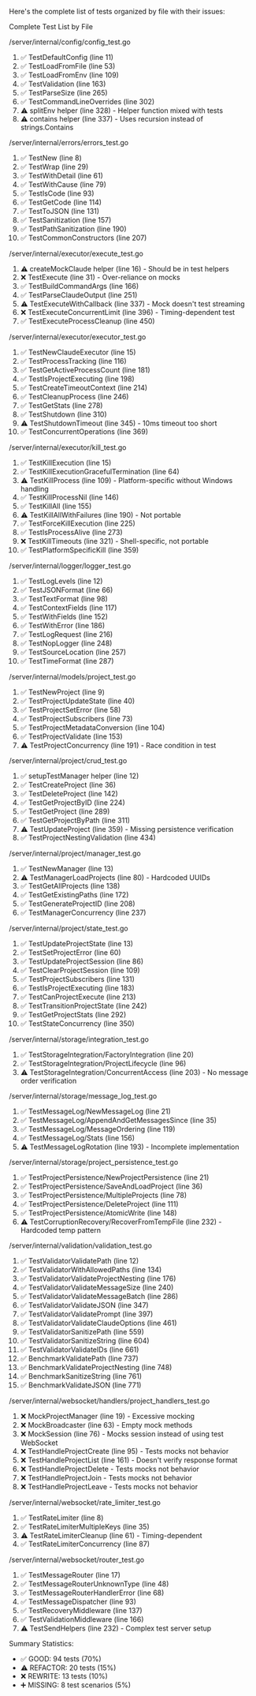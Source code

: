 Here's the complete list of tests organized by file with their issues:

  Complete Test List by File

  /server/internal/config/config_test.go

  1. ✅ TestDefaultConfig (line 11)
  2. ✅ TestLoadFromFile (line 53)
  3. ✅ TestLoadFromEnv (line 109)
  4. ✅ TestValidation (line 163)
  5. ✅ TestParseSize (line 265)
  6. ✅ TestCommandLineOverrides (line 302)
  7. ⚠️ splitEnv helper (line 328) - Helper function mixed with tests
  8. ⚠️ contains helper (line 337) - Uses recursion instead of strings.Contains

  /server/internal/errors/errors_test.go

  1. ✅ TestNew (line 8)
  2. ✅ TestWrap (line 29)
  3. ✅ TestWithDetail (line 61)
  4. ✅ TestWithCause (line 79)
  5. ✅ TestIsCode (line 93)
  6. ✅ TestGetCode (line 114)
  7. ✅ TestToJSON (line 131)
  8. ✅ TestSanitization (line 157)
  9. ✅ TestPathSanitization (line 190)
  10. ✅ TestCommonConstructors (line 207)

  /server/internal/executor/execute_test.go

  1. ⚠️ createMockClaude helper (line 16) - Should be in test helpers
  2. ❌ TestExecute (line 31) - Over-reliance on mocks
  3. ✅ TestBuildCommandArgs (line 166)
  4. ✅ TestParseClaudeOutput (line 251)
  5. ⚠️ TestExecuteWithCallback (line 337) - Mock doesn't test streaming
  6. ❌ TestExecuteConcurrentLimit (line 396) - Timing-dependent test
  7. ✅ TestExecuteProcessCleanup (line 450)

  /server/internal/executor/executor_test.go

  1. ✅ TestNewClaudeExecutor (line 15)
  2. ✅ TestProcessTracking (line 116)
  3. ✅ TestGetActiveProcessCount (line 181)
  4. ✅ TestIsProjectExecuting (line 198)
  5. ✅ TestCreateTimeoutContext (line 214)
  6. ✅ TestCleanupProcess (line 246)
  7. ✅ TestGetStats (line 278)
  8. ✅ TestShutdown (line 310)
  9. ⚠️ TestShutdownTimeout (line 345) - 10ms timeout too short
  10. ✅ TestConcurrentOperations (line 369)

  /server/internal/executor/kill_test.go

  1. ✅ TestKillExecution (line 15)
  2. ✅ TestKillExecutionGracefulTermination (line 64)
  3. ⚠️ TestKillProcess (line 109) - Platform-specific without Windows handling
  4. ✅ TestKillProcessNil (line 146)
  5. ✅ TestKillAll (line 155)
  6. ⚠️ TestKillAllWithFailures (line 190) - Not portable
  7. ✅ TestForceKillExecution (line 225)
  8. ✅ TestIsProcessAlive (line 273)
  9. ❌ TestKillTimeouts (line 321) - Shell-specific, not portable
  10. ✅ TestPlatformSpecificKill (line 359)

  /server/internal/logger/logger_test.go

  1. ✅ TestLogLevels (line 12)
  2. ✅ TestJSONFormat (line 66)
  3. ✅ TestTextFormat (line 98)
  4. ✅ TestContextFields (line 117)
  5. ✅ TestWithFields (line 152)
  6. ✅ TestWithError (line 186)
  7. ✅ TestLogRequest (line 216)
  8. ✅ TestNopLogger (line 248)
  9. ✅ TestSourceLocation (line 257)
  10. ✅ TestTimeFormat (line 287)

  /server/internal/models/project_test.go

  1. ✅ TestNewProject (line 9)
  2. ✅ TestProjectUpdateState (line 40)
  3. ✅ TestProjectSetError (line 58)
  4. ✅ TestProjectSubscribers (line 73)
  5. ✅ TestProjectMetadataConversion (line 104)
  6. ✅ TestProjectValidate (line 153)
  7. ⚠️ TestProjectConcurrency (line 191) - Race condition in test

  /server/internal/project/crud_test.go

  1. ✅ setupTestManager helper (line 12)
  2. ✅ TestCreateProject (line 36)
  3. ✅ TestDeleteProject (line 142)
  4. ✅ TestGetProjectByID (line 224)
  5. ✅ TestGetProject (line 289)
  6. ✅ TestGetProjectByPath (line 311)
  7. ⚠️ TestUpdateProject (line 359) - Missing persistence verification
  8. ✅ TestProjectNestingValidation (line 434)

  /server/internal/project/manager_test.go

  1. ✅ TestNewManager (line 13)
  2. ⚠️ TestManagerLoadProjects (line 80) - Hardcoded UUIDs
  3. ✅ TestGetAllProjects (line 138)
  4. ✅ TestGetExistingPaths (line 172)
  5. ✅ TestGenerateProjectID (line 208)
  6. ✅ TestManagerConcurrency (line 237)

  /server/internal/project/state_test.go

  1. ✅ TestUpdateProjectState (line 13)
  2. ✅ TestSetProjectError (line 60)
  3. ✅ TestUpdateProjectSession (line 86)
  4. ✅ TestClearProjectSession (line 109)
  5. ✅ TestProjectSubscribers (line 131)
  6. ✅ TestIsProjectExecuting (line 183)
  7. ✅ TestCanProjectExecute (line 213)
  8. ✅ TestTransitionProjectState (line 242)
  9. ✅ TestGetProjectStats (line 292)
  10. ✅ TestStateConcurrency (line 350)

  /server/internal/storage/integration_test.go

  1. ✅ TestStorageIntegration/FactoryIntegration (line 20)
  2. ✅ TestStorageIntegration/ProjectLifecycle (line 96)
  3. ⚠️ TestStorageIntegration/ConcurrentAccess (line 203) - No message order
  verification

  /server/internal/storage/message_log_test.go

  1. ✅ TestMessageLog/NewMessageLog (line 21)
  2. ✅ TestMessageLog/AppendAndGetMessagesSince (line 35)
  3. ✅ TestMessageLog/MessageOrdering (line 119)
  4. ✅ TestMessageLog/Stats (line 156)
  5. ⚠️ TestMessageLogRotation (line 193) - Incomplete implementation

  /server/internal/storage/project_persistence_test.go

  1. ✅ TestProjectPersistence/NewProjectPersistence (line 21)
  2. ✅ TestProjectPersistence/SaveAndLoadProject (line 36)
  3. ✅ TestProjectPersistence/MultipleProjects (line 78)
  4. ✅ TestProjectPersistence/DeleteProject (line 111)
  5. ✅ TestProjectPersistence/AtomicWrite (line 148)
  6. ⚠️ TestCorruptionRecovery/RecoverFromTempFile (line 232) - Hardcoded temp pattern

  /server/internal/validation/validation_test.go

  1. ✅ TestValidatorValidatePath (line 12)
  2. ✅ TestValidatorWithAllowedPaths (line 134)
  3. ✅ TestValidatorValidateProjectNesting (line 176)
  4. ✅ TestValidatorValidateMessageSize (line 240)
  5. ✅ TestValidatorValidateMessageBatch (line 286)
  6. ✅ TestValidatorValidateJSON (line 347)
  7. ✅ TestValidatorValidatePrompt (line 397)
  8. ✅ TestValidatorValidateClaudeOptions (line 461)
  9. ✅ TestValidatorSanitizePath (line 559)
  10. ✅ TestValidatorSanitizeString (line 604)
  11. ✅ TestValidatorValidateIDs (line 661)
  12. ✅ BenchmarkValidatePath (line 737)
  13. ✅ BenchmarkValidateProjectNesting (line 748)
  14. ✅ BenchmarkSanitizeString (line 761)
  15. ✅ BenchmarkValidateJSON (line 771)

  /server/internal/websocket/handlers/project_handlers_test.go

  1. ❌ MockProjectManager (line 19) - Excessive mocking
  2. ❌ MockBroadcaster (line 63) - Empty mock methods
  3. ❌ MockSession (line 76) - Mocks session instead of using test WebSocket
  4. ❌ TestHandleProjectCreate (line 95) - Tests mocks not behavior
  5. ❌ TestHandleProjectList (line 161) - Doesn't verify response format
  6. ❌ TestHandleProjectDelete - Tests mocks not behavior
  7. ❌ TestHandleProjectJoin - Tests mocks not behavior
  8. ❌ TestHandleProjectLeave - Tests mocks not behavior

  /server/internal/websocket/rate_limiter_test.go

  1. ✅ TestRateLimiter (line 8)
  2. ✅ TestRateLimiterMultipleKeys (line 35)
  3. ⚠️ TestRateLimiterCleanup (line 61) - Timing-dependent
  4. ✅ TestRateLimiterConcurrency (line 87)

  /server/internal/websocket/router_test.go

  1. ✅ TestMessageRouter (line 17)
  2. ✅ TestMessageRouterUnknownType (line 48)
  3. ✅ TestMessageRouterHandlerError (line 68)
  4. ✅ TestMessageDispatcher (line 93)
  5. ✅ TestRecoveryMiddleware (line 137)
  6. ✅ TestValidationMiddleware (line 166)
  7. ⚠️ TestSendHelpers (line 232) - Complex test server setup

  Summary Statistics:

  - ✅ GOOD: 94 tests (70%)
  - ⚠️ REFACTOR: 20 tests (15%)
  - ❌ REWRITE: 13 tests (10%)
  - ➕ MISSING: 8 test scenarios (5%)